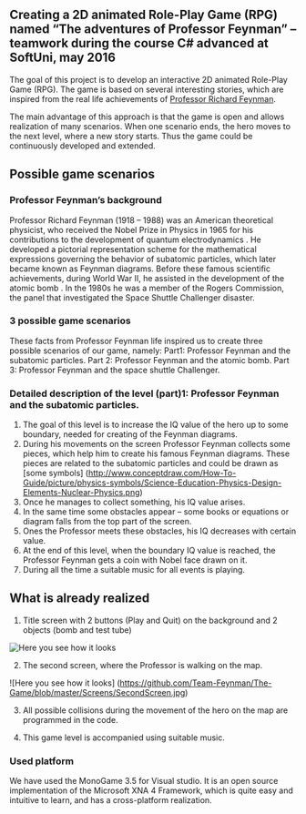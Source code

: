##   Creating a 2D animated Role-Play Game (RPG) named “The adventures of Professor Feynman” – teamwork during the course C# advanced at SoftUni, may 2016 

The goal of this project is to develop an interactive 2D animated Role-Play Game (RPG).  The game is based on several interesting stories, which are inspired from the real life achievements of [Professor Richard Feynman](https://en.wikipedia.org/wiki/Richard_Feynman). 

The main advantage of this approach is that the game is open and allows realization of many scenarios. When one scenario ends, the hero moves to the next level, where a new story starts. Thus the game could be continuously developed and extended. 

## Possible game scenarios 

### Professor Feynman’s background 

Professor Richard Feynman (1918 – 1988) was an American theoretical physicist, who received the Nobel Prize in Physics in 1965 for his contributions to the development of quantum electrodynamics . He developed a pictorial representation scheme for the mathematical expressions governing the behavior of subatomic particles, which later became known as Feynman diagrams. 
Before these famous scientific achievements, during World War II, he assisted in the development of the atomic bomb . 
In the 1980s he was a member of the Rogers Commission, the panel that investigated the Space Shuttle Challenger disaster.


### 3 possible game scenarios

These facts from Professor Feynman life inspired us to create three possible scenarios of our game, namely:
Part1: Professor Feynman and the subatomic particles. 
Part 2: Professor Feynman and the atomic bomb.
Part 3: Professor Feynman and the space shuttle Challenger.


### Detailed description of the level (part)1: Professor Feynman and the subatomic particles.

1. The goal of this level is to increase the IQ value of the hero up to some boundary, needed for creating of the Feynman diagrams. 
2. During his movements on the screen Professor Feynman collects some pieces, which help him to create his famous Feynman diagrams. These pieces are related to the subatomic particles and could be drawn as [some symbols] (http://www.conceptdraw.com/How-To-Guide/picture/physics-symbols/Science-Education-Physics-Design-Elements-Nuclear-Physics.png)
3. Once he manages to collect something, his IQ value arises. 
4. In the same time some obstacles appear – some books or equations or diagram falls from the top part of the screen. 
5. Ones the Professor meets these obstacles, his IQ decreases with certain value. 
6. At the end of this level, when the boundary IQ value is reached, the Professor Feynman gets a coin with Nobel face drawn on it. 
7. During all the time a suitable music for all events is playing. 


##  What is already realized

1. Title screen with 2 buttons (Play and Quit) on the background and 2 objects (bomb and test tube)

![Here you see how it looks](https://github.com/Team-Feynman/The-Game/blob/master/Screens/InitialScreen.jpg) 

2. The second screen, where the Professor is walking on the map. 

![Here you see how it looks] (https://github.com/Team-Feynman/The-Game/blob/master/Screens/SecondScreen.jpg)

3. All possible collisions during the movement of the hero on the map are programmed in the code. 

4. This game level is accompanied using suitable music. 


### Used platform

We have used the MonoGame 3.5 for Visual studio.  It is an open source implementation of the Microsoft XNA 4 Framework, which is quite easy and intuitive to learn, and has a cross-platform realization. 

